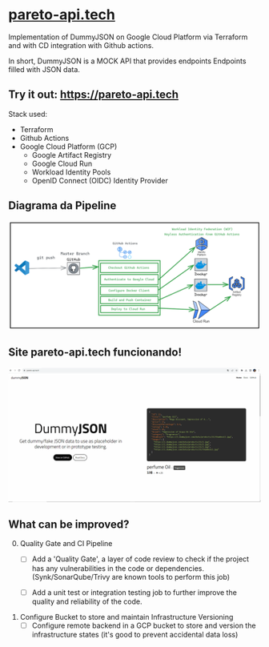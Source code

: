 # [pareto-api.tech](https://pareto-api.tech)
Implementation of DummyJSON on Google Cloud Platform via Terraform and with CD integration with Github actions.

In short, DummyJSON is a MOCK API that provides endpoints Endpoints filled with JSON data.

Try it out: https://pareto-api.tech
---

Stack used:

- Terraform
- Github Actions
- Google Cloud Platform (GCP)
  - Google Artifact Registry
  - Google Cloud Run
  - Workload Identity Pools
  - OpenID Connect (OIDC) Identity Provider


## Diagrama da Pipeline
![Diagrama Github Actions](images/diagrama-png-1x.png)

## Site pareto-api.tech funcionando!
![Site pareto-api.tech funcionando](images/dummyjson-gif.gif)

## What can be improved?
0. Quality Gate and CI Pipeline
     - [ ] Add a 'Quality Gate', a layer of code review to check if the project has any vulnerabilities in the code or dependencies. (Synk/SonarQube/Trivy are known tools to perform this job)

     - [ ] Add a unit test or integration testing job to further improve the quality and reliability of the code.

1. Configure Bucket to store and maintain Infrastructure Versioning
     - [ ] Configure remote backend in a GCP bucket to store and version the infrastructure states (it's good to prevent accidental data loss)
